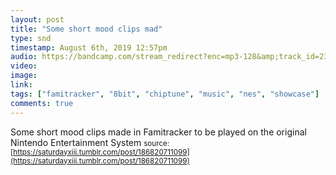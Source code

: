 ```yaml
---
layout: post
title: "Some short mood clips mad"
type: snd
timestamp: August 6th, 2019 12:57pm
audio: https://bandcamp.com/stream_redirect?enc=mp3-128&amp;track_id=2323976698&amp;ts=1618416879&amp;t=18c978a35b3b5c9154803097ddffc9cf2639f5d8
video: 
image: 
link: 
tags: ["famitracker", "8bit", "chiptune", "music", "nes", "showcase"]
comments: true
---
```

Some short mood clips made in Famitracker to be played on the original Nintendo Entertainment System
<small>source: [https://saturdayxiii.tumblr.com/post/186820711099](https://saturdayxiii.tumblr.com/post/186820711099)</small>